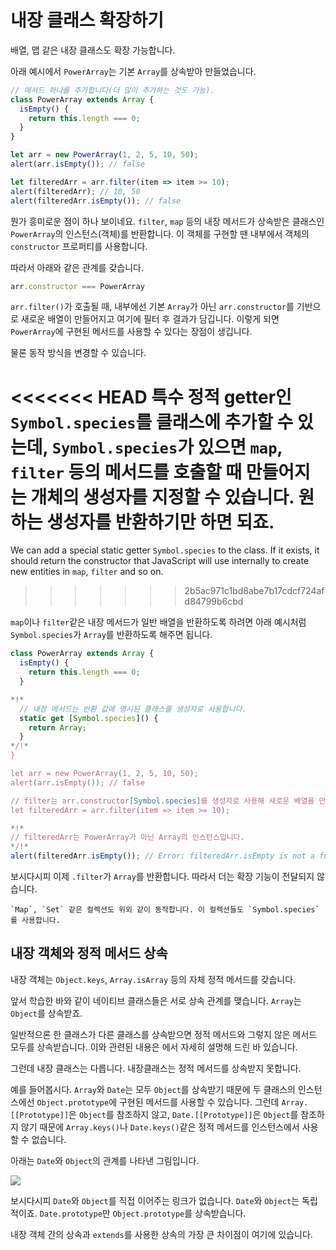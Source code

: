 
# 내장 클래스 확장하기

배열, 맵 같은 내장 클래스도 확장 가능합니다.

아래 예시에서 `PowerArray`는 기본 `Array`를 상속받아 만들었습니다.

```js run
// 메서드 하나를 추가합니다(더 많이 추가하는 것도 가능).
class PowerArray extends Array {
  isEmpty() {
    return this.length === 0;
  }
}

let arr = new PowerArray(1, 2, 5, 10, 50);
alert(arr.isEmpty()); // false

let filteredArr = arr.filter(item => item >= 10);
alert(filteredArr); // 10, 50
alert(filteredArr.isEmpty()); // false
```

뭔가 흥미로운 점이 하나 보이네요. `filter`, `map` 등의 내장 메서드가 상속받은 클래스인 `PowerArray`의 인스턴스(객체)를 반환합니다. 이 객체를 구현할 땐 내부에서 객체의 `constructor` 프로퍼티를 사용합니다.

따라서 아래와 같은 관계를 갖습니다.
```js
arr.constructor === PowerArray
```

`arr.filter()`가 호출될 때, 내부에선 기본 `Array`가 아닌 `arr.constructor`를 기반으로 새로운 배열이 만들어지고 여기에 필터 후 결과가 담깁니다. 이렇게 되면 `PowerArray`에 구현된 메서드를 사용할 수 있다는 장점이 생깁니다.

물론 동작 방식을 변경할 수 있습니다.

<<<<<<< HEAD
특수 정적 getter인 `Symbol.species`를 클래스에 추가할 수 있는데, `Symbol.species`가 있으면 `map`, `filter` 등의 메서드를 호출할 때 만들어지는 개체의 생성자를 지정할 수 있습니다. 원하는 생성자를 반환하기만 하면 되죠. 
=======
We can add a special static getter `Symbol.species` to the class. If it exists, it should return the constructor that JavaScript will use internally to create new entities in `map`, `filter` and so on.
>>>>>>> 2b5ac971c1bd8abe7b17cdcf724afd84799b6cbd

`map`이나 `filter`같은 내장 메서드가 일반 배열을 반환하도록 하려면 아래 예시처럼 `Symbol.species`가 `Array`를 반환하도록 해주면 됩니다.

```js run
class PowerArray extends Array {
  isEmpty() {
    return this.length === 0;
  }

*!*
  // 내장 메서드는 반환 값에 명시된 클래스를 생성자로 사용합니다.
  static get [Symbol.species]() {
    return Array;
  }
*/!*
}

let arr = new PowerArray(1, 2, 5, 10, 50);
alert(arr.isEmpty()); // false

// filter는 arr.constructor[Symbol.species]를 생성자로 사용해 새로운 배열을 만듭니다.
let filteredArr = arr.filter(item => item >= 10);

*!*
// filteredArr는 PowerArray가 아닌 Array의 인스턴스입니다.
*/!*
alert(filteredArr.isEmpty()); // Error: filteredArr.isEmpty is not a function
```

보시다시피 이제 `.filter`가 `Array`를 반환합니다. 따라서 더는 확장 기능이 전달되지 않습니다.

```smart header="다른 컬렉션도 유사하게 동작합니다."
`Map`, `Set` 같은 컬렉션도 위외 같이 동작합니다. 이 컬렉션들도 `Symbol.species`를 사용합니다.
```

## 내장 객체와 정적 메서드 상속

내장 객체는 `Object.keys`, `Array.isArray` 등의 자체 정적 메서드를 갖습니다.

앞서 학습한 바와 같이 네이티브 클래스들은 서로 상속 관계를 맺습니다. `Array`는 `Object`를 상속받죠.

일반적으론 한 클래스가 다른 클래스를 상속받으면 정적 메서드와 그렇지 않은 메서드 모두를 상속받습니다. 이와 관련된 내용은 [](info:static-properties-methods#statics-and-inheritance)에서 자세히 설명해 드린 바 있습니다. 

그런데 내장 클래스는 다릅니다. 내장클래스는 정적 메서드를 상속받지 못합니다.

예를 들어봅시다. `Array`와 `Date`는 모두 `Object`를 상속받기 때문에 두 클래스의 인스턴스에선 `Object.prototype`에 구현된 메서드를 사용할 수 있습니다. 그런데 `Array.[[Prototype]]`은 `Object`를 참조하지 않고, `Date.[[Prototype]]`은 `Object`를 참조하지 않기 때문에 `Array.keys()`나 `Date.keys()`같은 정적 메서드를 인스턴스에서 사용할 수 없습니다.

아래는 `Date`와 `Object`의 관계를 나타낸 그림입니다.

![](object-date-inheritance.svg)

보시다시피 `Date`와 `Object`를 직접 이어주는 링크가 없습니다. `Date`와 `Object`는 독립적이죠. `Date.prototype`만 `Object.prototype`를 상속받습니다.

내장 객체 간의 상속과 `extends`를 사용한 상속의 가장 큰 차이점이 여기에 있습니다.
